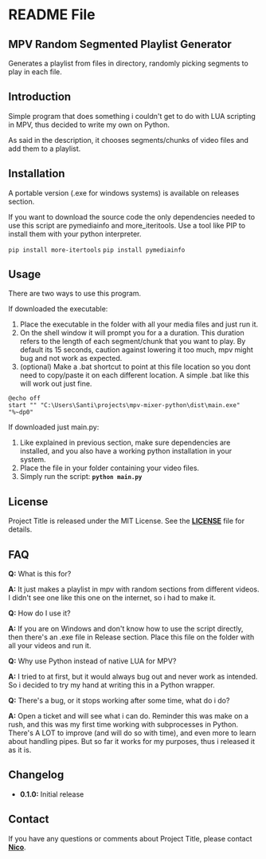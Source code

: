 # **README File**

## **MPV Random Segmented Playlist Generator**

Generates a playlist from files in directory, randomly picking segments to play in each file.

## **Introduction**

Simple program that does something i couldn't get to do with LUA scripting in MPV, thus decided to write my own on Python.

As said in the description, it chooses segments/chunks of video files and add them to a playlist.

## **Installation**

A portable version (.exe for windows systems) is available on releases section.

If you want to download the source code the only dependencies needed to use this script are pymediainfo and more_iteritools. Use a tool like PIP to install them with your python interpreter.

`pip install more-itertools`
`pip install pymediainfo`

## **Usage**

There are two ways to use this program.

If downloaded the executable:

1. Place the executable in the folder with all your media files and just run it.
2. On the shell window it will prompt you for a a duration. This duration refers to the length of each segment/chunk that you want to play. By default its 15 seconds, caution against lowering it too much, mpv might bug and not work as expected.
3. (optional) Make a .bat shortcut to point at this file location so you dont need to copy/paste it on each different location. A simple .bat like this will work out just fine.

```
@echo off
start "" "C:\Users\Santi\projects\mpv-mixer-python\dist\main.exe" "%~dp0"
```

If downloaded just main.py:

1. Like explained in previous section, make sure dependencies are installed, and you also have a working python installation in your system.
2. Place the file in your folder containing your video files.
3. Simply run the script: **`python main.py`**

## **License**

Project Title is released under the MIT License. See the **[LICENSE](https://www.blackbox.ai/share/LICENSE)** file for details.

## **FAQ**

**Q:** What is this for?

**A:** It just makes a playlist in mpv with random sections from different videos. I didn't see one like this one on the internet, so i had to make it.

**Q:** How do I use it?

**A:** If you are on Windows and don't know how to use the script directly, then there's an .exe file in Release section. Place this file on the folder with all your videos and run it.

**Q:** Why use Python instead of native LUA for MPV?

**A:** I tried to at first, but it would always bug out and never work as intended. So i decided to try my hand at writing this in a Python wrapper.

**Q:** There's a bug, or it stops working after some time, what do i do?

**A:** Open a ticket and will see what i can do. Reminder this was make on a rush, and this was my first time working with subprocesses in Python. There's A LOT to improve (and will do so with time), and even more to learn about handling pipes. But so far it works for my purposes, thus i released it as it is.

## **Changelog**

- **0.1.0:** Initial release

## **Contact**

If you have any questions or comments about Project Title, please contact **[Nico](kraw.hq@gmail.com)**.
